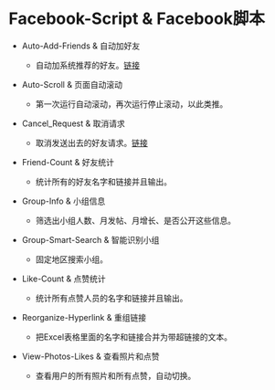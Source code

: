 # Facebook-Script & Facebook脚本

* Auto-Add-Friends & 自动加好友
  - 自动加系统推荐的好友。[链接](https://m.facebook.com/friends/center/suggestions)
  
* Auto-Scroll & 页面自动滚动
  - 第一次运行自动滚动，再次运行停止滚动，以此类推。

* Cancel_Request & 取消请求
  - 取消发送出去的好友请求。[链接](https://mobile.facebook.com/friends/center/requests/outgoing/)

* Friend-Count & 好友统计
  - 统计所有的好友名字和链接并且输出。

* Group-Info & 小组信息
  - 筛选出小组人数、月发帖、月增长、是否公开这些信息。

* Group-Smart-Search & 智能识别小组
  - 固定地区搜索小组。

* Like-Count & 点赞统计
  - 统计所有点赞人员的名字和链接并且输出。

* Reorganize-Hyperlink & 重组链接
  - 把Excel表格里面的名字和链接合并为带超链接的文本。

* View-Photos-Likes & 查看照片和点赞
  - 查看用户的所有照片和所有点赞，自动切换。

